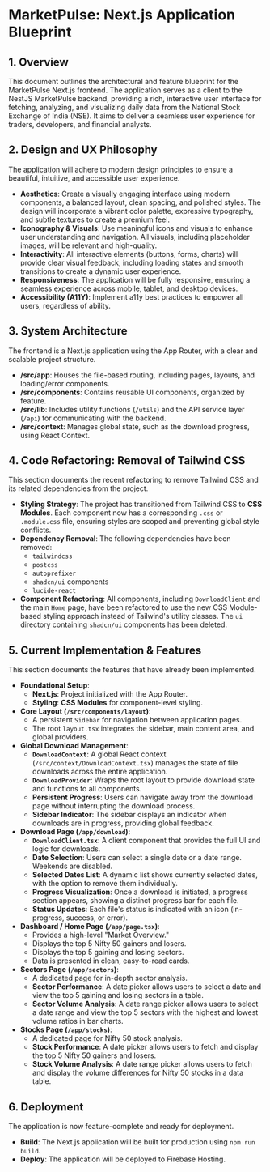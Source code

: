 # MarketPulse: Next.js Application Blueprint

## 1. Overview

This document outlines the architectural and feature blueprint for the MarketPulse Next.js frontend. The application serves as a client to the NestJS MarketPulse backend, providing a rich, interactive user interface for fetching, analyzing, and visualizing daily data from the National Stock Exchange of India (NSE). It aims to deliver a seamless user experience for traders, developers, and financial analysts.

## 2. Design and UX Philosophy

The application will adhere to modern design principles to ensure a beautiful, intuitive, and accessible user experience.

- **Aesthetics**: Create a visually engaging interface using modern components, a balanced layout, clean spacing, and polished styles. The design will incorporate a vibrant color palette, expressive typography, and subtle textures to create a premium feel.
- **Iconography & Visuals**: Use meaningful icons and visuals to enhance user understanding and navigation. All visuals, including placeholder images, will be relevant and high-quality.
- **Interactivity**: All interactive elements (buttons, forms, charts) will provide clear visual feedback, including loading states and smooth transitions to create a dynamic user experience.
- **Responsiveness**: The application will be fully responsive, ensuring a seamless experience across mobile, tablet, and desktop devices.
- **Accessibility (A11Y)**: Implement a11y best practices to empower all users, regardless of ability.

## 3. System Architecture

The frontend is a Next.js application using the App Router, with a clear and scalable project structure.

- **/src/app**: Houses the file-based routing, including pages, layouts, and loading/error components.
- **/src/components**: Contains reusable UI components, organized by feature.
- **/src/lib**: Includes utility functions (`/utils`) and the API service layer (`/api`) for communicating with the backend.
- **/src/context**: Manages global state, such as the download progress, using React Context.

## 4. Code Refactoring: Removal of Tailwind CSS

This section documents the recent refactoring to remove Tailwind CSS and its related dependencies from the project.

- **Styling Strategy**: The project has transitioned from Tailwind CSS to **CSS Modules**. Each component now has a corresponding `.css` or `.module.css` file, ensuring styles are scoped and preventing global style conflicts.
- **Dependency Removal**: The following dependencies have been removed:
    - `tailwindcss`
    - `postcss`
    - `autoprefixer`
    - `shadcn/ui` components
    - `lucide-react`
- **Component Refactoring**: All components, including `DownloadClient` and the main `Home` page, have been refactored to use the new CSS Module-based styling approach instead of Tailwind's utility classes. The `ui` directory containing `shadcn/ui` components has been deleted.

## 5. Current Implementation & Features

This section documents the features that have already been implemented.

- **Foundational Setup**:
  - **Next.js**: Project initialized with the App Router.
  - **Styling**: **CSS Modules** for component-level styling.
- **Core Layout (`/src/components/layout`)**:
  - A persistent `Sidebar` for navigation between application pages.
  - The root `layout.tsx` integrates the sidebar, main content area, and global providers.
- **Global Download Management**:
  - **`DownloadContext`**: A global React context (`/src/context/DownloadContext.tsx`) manages the state of file downloads across the entire application.
  - **`DownloadProvider`**: Wraps the root layout to provide download state and functions to all components.
  - **Persistent Progress**: Users can navigate away from the download page without interrupting the download process.
  - **Sidebar Indicator**: The sidebar displays an indicator when downloads are in progress, providing global feedback.
- **Download Page (`/app/download`)**:
  - **`DownloadClient.tsx`**: A client component that provides the full UI and logic for downloads.
  - **Date Selection**: Users can select a single date or a date range. Weekends are disabled.
  - **Selected Dates List**: A dynamic list shows currently selected dates, with the option to remove them individually.
  - **Progress Visualization**: Once a download is initiated, a progress section appears, showing a distinct progress bar for each file.
  - **Status Updates**: Each file's status is indicated with an icon (in-progress, success, or error).
- **Dashboard / Home Page (`/app/page.tsx`)**:
  - Provides a high-level "Market Overview."
  - Displays the top 5 Nifty 50 gainers and losers.
  - Displays the top 5 gaining and losing sectors.
  - Data is presented in clean, easy-to-read cards.
- **Sectors Page (`/app/sectors`)**:
  - A dedicated page for in-depth sector analysis.
  - **Sector Performance**: A date picker allows users to select a date and view the top 5 gaining and losing sectors in a table.
  - **Sector Volume Analysis**: A date range picker allows users to select a date range and view the top 5 sectors with the highest and lowest volume ratios in bar charts.
- **Stocks Page (`/app/stocks`)**:
  - A dedicated page for Nifty 50 stock analysis.
  - **Stock Performance**: A date picker allows users to fetch and display the top 5 Nifty 50 gainers and losers.
  - **Stock Volume Analysis**: A date range picker allows users to fetch and display the volume differences for Nifty 50 stocks in a data table.

## 6. Deployment

The application is now feature-complete and ready for deployment.

- **Build**: The Next.js application will be built for production using `npm run build`.
- **Deploy**: The application will be deployed to Firebase Hosting.
